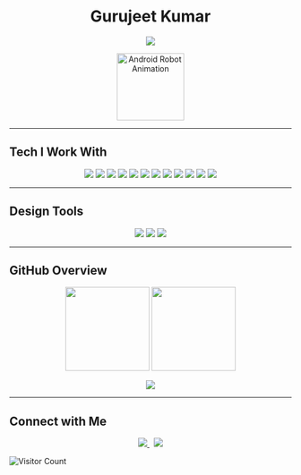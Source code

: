 <h1 align="center">Gurujeet Kumar</h1>

<p align="center">
  <img src="https://readme-typing-svg.demolab.com?font=JetBrains+Mono&size=22&pause=1000&color=00C4FF&center=true&vCenter=true&width=650&lines=CS+Student+at+IEM+Kolkata;Learning+DSA+and+Full+Stack;Android+Development+with+Kotlin+%26+Jetpack+Compose">
</p>

<p align="center">
  <img src="https://media0.giphy.com/media/v1.Y2lkPTc5MGI3NjExYXA5NXpsNzhwMHVlY2htczA4dGkzMGt3YjJmOHk3cms3MXludHZuZiZlcD12MV9pbnRlcm5hbF9naWZfYnlfaWQmY3Q9Zw/llarwdtFqG63IlqUR1/giphy.gif" width="120" alt="Android Robot Animation">
</p>

---

## Tech I Work With  

<p align="center">
  <img src="https://img.shields.io/badge/C%2B%2B-00599C?style=for-the-badge&logo=c%2B%2B&logoColor=white">
  <img src="https://img.shields.io/badge/JavaScript-F7DF1E?style=for-the-badge&logo=javascript&logoColor=black">
  <img src="https://img.shields.io/badge/React-61DAFB?style=for-the-badge&logo=react&logoColor=black">
  <img src="https://img.shields.io/badge/Kotlin-0095D5?style=for-the-badge&logo=kotlin&logoColor=white">
  <img src="https://img.shields.io/badge/Jetpack%20Compose-4285F4?style=for-the-badge&logo=jetpackcompose&logoColor=white">
  <img src="https://img.shields.io/badge/Android-3DDC84?style=for-the-badge&logo=android&logoColor=white">
  <img src="https://img.shields.io/badge/Node.js-43853D?style=for-the-badge&logo=node.js&logoColor=white">
  <img src="https://img.shields.io/badge/Firebase-FFCA28?style=for-the-badge&logo=firebase&logoColor=black">
  <img src="https://img.shields.io/badge/Supabase-3ECF8E?style=for-the-badge&logo=supabase&logoColor=white">
  <img src="https://img.shields.io/badge/MongoDB-47A248?style=for-the-badge&logo=mongodb&logoColor=white">
  <img src="https://img.shields.io/badge/Git-F05032?style=for-the-badge&logo=git&logoColor=white">
  <img src="https://img.shields.io/badge/GitHub-181717?style=for-the-badge&logo=github&logoColor=white">
</p>

---

## Design Tools  

<p align="center">
  <img src="https://img.shields.io/badge/Photoshop-31A8FF?style=for-the-badge&logo=Adobe%20Photoshop&logoColor=white">
  <img src="https://img.shields.io/badge/CorelDRAW-00A88F?style=for-the-badge&logo=CorelDRAW&logoColor=white">
  <img src="https://img.shields.io/badge/Figma-F24E1E?style=for-the-badge&logo=figma&logoColor=white">
</p>

---

## GitHub Overview  

<p align="center">
  <img src="https://github-readme-stats.vercel.app/api?username=imgurujeet&show_icons=true&theme=tokyonight&hide_rank=true&count_private=true" height="150">
  <img src="https://github-readme-streak-stats.herokuapp.com/?user=imgurujeet&theme=tokyonight" height="150">
</p>

<p align="center">
  <img src="https://github-profile-summary-cards.vercel.app/api/cards/profile-details?username=imgurujeet&theme=tokyonight">
</p>

---

## Connect with Me  

<p align="center">
  <a href="https://www.linkedin.com/in/gurujeet-k-975b8a288/">
    <img src="https://img.shields.io/badge/LinkedIn-0077B5?style=for-the-badge&logo=linkedin&logoColor=white">
  </a>
  &nbsp;
  <a href="mailto:imgurujeet@gmail.com">
    <img src="https://img.shields.io/badge/Gmail-D14836?style=for-the-badge&logo=gmail&logoColor=white">
  </a>
</p>


![Visitor Count](https://visitor-badge.laobi.icu/badge?page_id=imgurujeet.imgurujeet)



